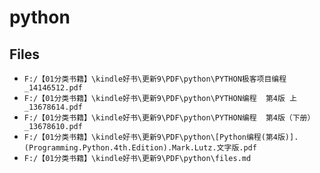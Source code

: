 # python

## Files

- `F:/【01分类书籍】\kindle好书\更新9\PDF\python\PYTHON极客项目编程_14146512.pdf`
- `F:/【01分类书籍】\kindle好书\更新9\PDF\python\PYTHON编程  第4版 上_13678614.pdf`
- `F:/【01分类书籍】\kindle好书\更新9\PDF\python\PYTHON编程  第4版（下册）_13678610.pdf`
- `F:/【01分类书籍】\kindle好书\更新9\PDF\python\[Python编程(第4版)].(Programming.Python.4th.Edition).Mark.Lutz.文字版.pdf`
- `F:/【01分类书籍】\kindle好书\更新9\PDF\python\files.md`
